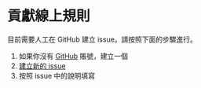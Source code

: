 # 貢獻線上規則

目前需要人工在 GitHub 建立 issue。請按照下面的步驟進行。

1. 如果你沒有 [GitHub](https://github.com/) 賬號，建立一個
2. [建立新的 issue](https://github.com/RikkaApps/StorageRedirect-assets/issues/new?template=new_rule_json_zh-CN.md)
3. 按照 issue 中的說明填寫